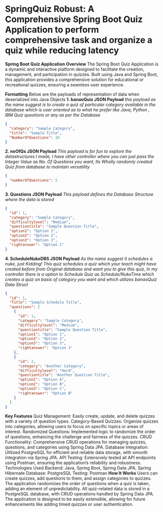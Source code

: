 # SpringQuiz Robust: A Comprehensive Spring Boot Quiz Application to perform comprehensive task and organize a quiz while reducing latency

**Spring Boot Quiz Application**
**Overview**
The Spring Boot Quiz Application is a dynamic and interactive platform designed to facilitate the creation, management, and participation in quizzes. Built using Java and Spring Boot, this application provides a comprehensive solution for educational or recreational quizzes, ensuring a seamless user experience.

**Formatting**
Below are the payloads of representation of data when deserialized into Java Objects
**1. banaoQuiz JSON Payload**
_this payload as the name suggest is to create a quiz of particular category available in the database which is user oriented as to what he prefer like Java, Python , IBM Quiz questions or any as per the Database_
```json
{
  "category": "Sample Category",
  "title": "Sample Title",
  "NumberOfQuestions": 10
}
```

**2. noOfQs JSON Payload**
_This payload is for fun to explore the datastructures I made, I have other controller where you can just pass the Integer Value as No. Of Questions you want, Its Wholly randomly created Quiz from database to maintain versatility_
```json
{
  "numberOfQuestions": 5
}
```
**3. Questions JSON Payload**
_This payload defines the Database Structure where the data is stored_
```json
{
  "id": 1,
  "category": "Sample Category",
  "difficultylevel": "Medium",
  "questiontitle": "Sample Question Title",
  "option1": "Option 1",
  "option2": "Option 2",
  "option3": "Option 3",
  "rightanswer": "Option 1"
}
```
**4. ScheduleNukeDBS JSON Payload**
_As the name suggest it schedules a nuke, just Kidding! This quiz schedules a quiz which your teach might have created before from Original database and want you to give this quiz, In my controller there is a option to Schedule Quiz as Schedule/NukeTime which creates a quiz on basis of category you want and which utilizes banaoQuiz Data Struct_
```json
{
  "id": 1,
  "Title": "Sample Schedule Title",
  "questions": [
    {
      "id": 1,
      "category": "Sample Category",
      "difficultylevel": "Medium",
      "questiontitle": "Sample Question Title",
      "option1": "Option 1",
      "option2": "Option 2",
      "option3": "Option 3",
      "rightanswer": "Option 1"
    },
    {
      "id": 2,
      "category": "Another Category",
      "difficultylevel": "Hard",
      "questiontitle": "Another Question Title",
      "option1": "Option A",
      "option2": "Option B",
      "option3": "Option C",
      "rightanswer": "Option B"
    }
  ]
}
```
**Key Features**
Quiz Management: Easily create, update, and delete quizzes with a variety of question types.
Category-Based Quizzes: Organize quizzes into categories, allowing users to focus on specific topics or areas of interest.
Randomized Questions: Implemented logic to randomize the order of questions, enhancing the challenge and fairness of the quizzes.
CRUD Functionality: Comprehensive CRUD operations for managing quizzes, questions, and categories using Spring Data JPA.
Database Integration: Utilized PostgreSQL for efficient and reliable data storage, with smooth integration via Spring JPA.
API Testing: Extensively tested all API endpoints using Postman, ensuring the application’s reliability and robustness.
Technologies Used
Backend: Java, Spring Boot, Spring Data JPA, Spring Hibernate
Database: PostgreSQL
Testing: Postman
**How It Works**
Users can create quizzes, add questions to them, and assign categories to quizzes.
The application randomizes the order of questions when a quiz is taken, adding an element of unpredictability.
All quiz-related data is stored in a PostgreSQL database, with CRUD operations handled by Spring Data JPA.
The application is designed to be easily extensible, allowing for future enhancements like adding timed quizzes or user authentication.
